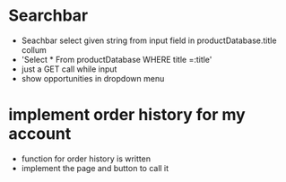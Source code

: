 # Searchbar
- Seachbar select given string from input field in productDatabase.title collum
- 'Select * From productDatabase WHERE title =:title'
- just a GET call while input 
- show opportunities in dropdown menu

# implement order history for my account
- function for order history is written
- implement the page and button to call it
